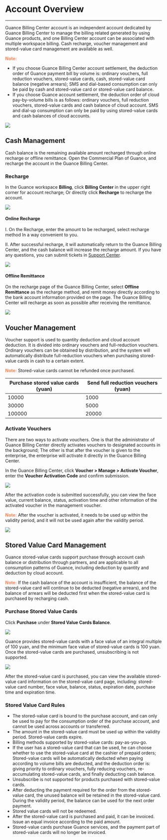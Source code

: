 # Account Overview
---

Guance Billing Center account is an independent account dedicated by Guance Billing Center to manage the billing related generated by using Guance products, and one Billing Center account can be associated with multiple workspace billing. Cash recharge, voucher management and stored-value card management are available as well.

<font color=coral>**Note:**</font>

- If you choose Guance Billing Center account settlement, the deduction order of Guance payment bill by volume is: ordinary vouchers, full reduction vouchers, stored-value cards, cash, stored-value card balance (negative arrears); SMS and dial-based consumption can only be paid by cash and stored-value card or stored-value card balance.
- If you choose Guance account settlement, the deduction order of cloud pay-by-volume bills is as follows: ordinary vouchers, full reduction vouchers, stored-value cards and cash balance of cloud account. SMS and dial-up consumption can only be paid by using stored-value cards and cash balances of cloud accounts.

![](../../img/3.billing_cost_1.png)

## Cash Management

Cash balance is the remaining available amount recharged through online recharge or offline remittance. Open the Commercial Plan of Guance, and recharge the account in the Guance Billing Center.


### Recharge

In the Guance workspace **Billing**, click **Billing Center** in the upper right corner for account recharge; Or directly click **Recharge** to recharge the account.

![](../../img/12.billing_1.png)

#### Online Recharge

I. On the Recharge, enter the amount to be recharged, select recharge method In a way convenient to you.

<!--
II. At Alipay cashier, scan the QR code with your mobile phone to pay.

![](../../img/10.account_type_4.png)

III. Prompt that the payment is successful and automatically return to the merchant.

![](../../img/10.account_type_5.png)
-->

II. After successful recharge, it will automatically return to the Guance Billing Center, and the cash balance will increase the recharge amount. If you have any questions, you can submit tickets in [Support Center](../support-center.md).

![](../../img/10.account_type_1.png)

<!--
![](../../img/1.account_2.png)
-->

#### Offline Remittance

On the recharge page of the Guance Billing Center, select **Offline Remittance** as the recharge method, and remit money directly according to the bank account information provided on the page. The Guance Billing Center will recharge as soon as possible after receiving the remittance.

![](../../img/10.account_type_2.png)

## Voucher Management

Voucher support is used to quantity deduction and cloud account deduction. It is divided into ordinary vouchers and full-reduction vouchers. Ordinary vouchers can be obtained by distribution, and the system will automatically distribute full-reduction vouchers when purchasing stored-value cards in cash to a certain extent.

<font color=coral>**Note:**</font> Stored-value cards cannot be refunded once purchased.

| Purchase stored value cards (yuan) | Send full reduction vouchers (yuan) |
| --- | --- |
| 10000 | 1000 |
| 30000 | 5000 |
| 100000 | 20000 |



### Activate Vouchers

There are two ways to activate vouchers. One is that the administrator of Guance Billing Center directly activates vouchers to designated accounts in the background; The other is that after the voucher is given to the enterprise, the enterprise will activate it directly in the Guance Billing Center.

In the Guance Billing Center, click **Voucher > Manage > Activate Voucher**, enter the **Voucher Activation Code** and confirm submission.

![](../../img/10.account_type_3.1.png)

After the activation code is submitted successfully, you can view the face value, current balance, status, activation time and other information of the activated voucher in the management voucher.

<font color=coral>**Note:**</font> After the voucher is activated, it needs to be used up within the validity period, and it will not be used again after the validity period.

![](../../img/16.account_2.png)


## Stored Value Card Management

Guance stored-value cards support purchase through account cash balance or distribution through partners, and are applicable to all consumption patterns of Guance, including deduction by quantity and deduction by cloud account.

<font color=coral>**Note:**</font> If the cash balance of the account is insufficient, the balance of the stored-value card will continue to be deducted (negative arrears), and the balance of arrears will be deducted first when the stored-value card is purchased by recharging cash.

### Purchase Stored Value Cards

Click **Purchase** under **Stored Value Cards Balance**.

![](../../img/10.price_3.png)

Guance provides stored-value cards with a face value of an integral multiple of 100 yuan, and the minimum face value of stored-value cards is 100 yuan. Once the stored-value cards are purchased, unsubscribing is not supported.

![](../../img/10.price_5.png)

After the stored-value card is purchased, you can view the available stored-value card information on the stored-value card page, including: stored-value card number, face value, balance, status, expiration date, purchase time and expiration time.


### Stored Value Card Rules

- The stored-value card is bound to the purchase account, and can only be used to pay for the consumption order of the purchase account, and cannot be used across accounts or transferred.
- The amount in the stored-value card must be used up within the validity period. Stored-value cards expire.
- Billing methods supported by stored-value cards: pay-as-you-go.
- If the user has a stored-value card that can be used, he can choose whether to use the stored-value card at the cashier of prepaid orders; Stored-value cards will be automatically deducted when paying according to volume bills are deducted, and the deduction order is: giving priority to ordinary vouchers, fully reducing vouchers, re-accumulating stored-value cards, and finally deducting cash balance.
- Unsubscribe is not supported for products purchased with stored-value cards.
- After deducting the payment required for the order from the stored-value card, the unused balance will be retained in the stored-value card. During the validity period, the balance can be used for the next order payment.
- Stored value cards will not be redeemed.
- After the stored-value card is purchased and paid, it can be invoiced. Issue an equal invoice according to the paid amount.
- Stored-value cards purchase Guance services, and the payment part of stored-value cards will no longer be invoiced.

